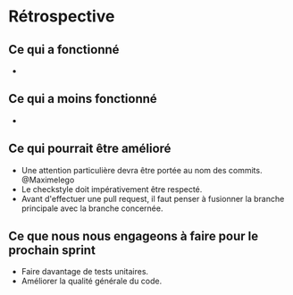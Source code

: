 # Rétrospective 
## Ce qui a fonctionné
- 

## Ce qui a moins fonctionné
- 

## Ce qui pourrait être amélioré
- Une attention particulière devra être portée au nom des commits. @Maximelego
- Le checkstyle doit impérativement être respecté.
- Avant d'effectuer une pull request, il faut penser à fusionner la branche principale avec la branche concernée.

## Ce que nous nous engageons à faire pour le prochain sprint
- Faire davantage de tests unitaires.
- Améliorer la qualité générale du code.

